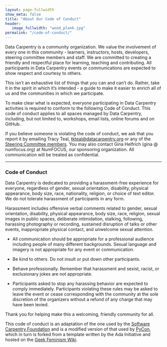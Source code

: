 ```yaml
---
layout: page-fullwidth
show_meta: false
title: "About Our Code of Conduct"
header:
   image_fullwidth: "wood_plank.jpg"
permalink: "/code-of-conduct/"
---
```


Data Carpentry is a community organization. We value the involvement of every one
in this community - learners, instructors, hosts, developers, steering committee
members and staff. We are committed to creating a friendly and respectful place for learning,
teaching and contributing. All participants in Data Carpentry events or communications
are expected to show respect and courtesy to others.

This isn’t an exhaustive list of things that you can and can’t do. Rather, take it in the spirit
in which it’s intended - a guide to make it easier to enrich all of us and the
communities in which we participate.

To make clear what is expected, everyone participating in Data Carpentry activities is
required to conform to the following Code of Conduct. This code of conduct applies to
all spaces managed by Data Carpentry, including, but not
limited to, workshops, email lists, online forums and on GitHub.

If you believe someone is violating the code of conduct, we ask that you report it by
emailing Tracy Teal, [tkteal@datacarpentry.org](mailto:tkteal@datacarpentry.org) or
any of the [Steering Committee members](/people/). You may also contact Gina Helfrich
(gina @ numfocus.org) at NumFOCUS, our sponsoring organization. All communication will
be treated as confidential.

<hr>

### Code of Conduct

Data Carpentry is dedicated to providing a harassment-free experience for everyone,
regardless of gender, sexual orientation, disability, physical appearance, body size, race,
nationality, religion, or choice of text editor. We do not tolerate harassment of
participants in any form.

Harassment includes offensive verbal comments related to gender, sexual orientation,
disability, physical appearance, body size, race, religion, sexual images in public spaces,
deliberate intimidation, stalking, following, harassing photography or recording, sustained
disruption of talks or other events, inappropriate physical contact, and unwelcome sexual
attention.

- All communication should be appropriate for a professional audience including people of many
different backgrounds. Sexual language and imagery is not appropriate for any event or
communication.

- Be kind to others. Do not insult or put down other participants.

- Behave professionally. Remember that harassment and sexist, racist, or exclusionary jokes
are not appropriate.

- Participants asked to stop any harassing behavior are expected to comply immediately.
Participants violating these rules may be asked to leave the event or cease corresponding
with the community at the sole discretion of
the organizers without a refund of any charge that may have been levied.

Thank you for helping make this a welcoming, friendly community for all.

This code of conduct is an adaptation of the one used by the [Software Carpentry Foundation](http://www.software-carpentry.org) and is a modified version of that used by [PyCon](https://us.pycon.org/2015/about/code-of-conduct/), which in turn is forked from a template written by the Ada Initiative and hosted on the [Geek Feminism Wiki](http://geekfeminism.wikia.com/wiki/Conference_anti-harassment/Policy).


